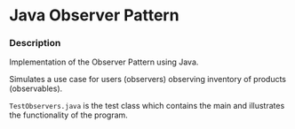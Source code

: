 # Java Observer Pattern
### Description
Implementation of the Observer Pattern using Java.  
  
Simulates a use case for users (observers) observing inventory of products (observables).
  
`TestObservers.java` is the test class which contains the main and illustrates the functionality of the program.
